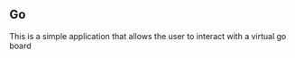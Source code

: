 Go
---------------------------------------------------------------
This is a simple application that allows the user to interact 
with a virtual go board
